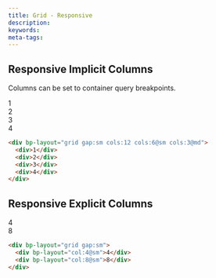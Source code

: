 ```yaml
---
title: Grid - Responsive
description: 
keywords:
meta-tags:
---
```



## Responsive Implicit Columns

Columns can be set to container query breakpoints. 

<div bp-layout="grid gap:sm cols:12 cols:6@sm cols:3@md" demo resizable>
  <div>1</div>
  <div>2</div>
  <div>3</div>
  <div>4</div>
</div>

```html
<div bp-layout="grid gap:sm cols:12 cols:6@sm cols:3@md">
  <div>1</div>
  <div>2</div>
  <div>3</div>
  <div>4</div>
</div>
```

## Responsive Explicit Columns

<div bp-layout="grid gap:sm" demo resizable>
  <div bp-layout="col:4@sm">4</div>
  <div bp-layout="col:8@sm">8</div>
</div>

```html
<div bp-layout="grid gap:sm">
  <div bp-layout="col:4@sm">4</div>
  <div bp-layout="col:8@sm">8</div>
</div>
```
